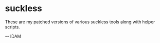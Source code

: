 suckless
========

These are my patched versions of various suckless tools along with helper
scripts.

-- IDAM
